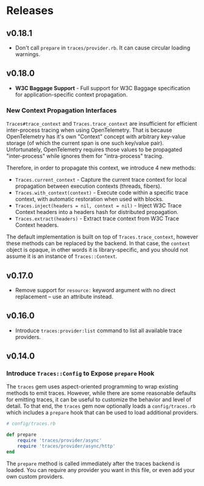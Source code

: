 # Releases

## v0.18.1

  - Don't call `prepare` in `traces/provider.rb`. It can cause circular loading warnings.

## v0.18.0

  - **W3C Baggage Support** - Full support for W3C Baggage specification for application-specific context propagation.

### New Context Propagation Interfaces

`Traces#trace_context` and `Traces.trace_context` are insufficient for efficient inter-process tracing when using OpenTelemetry. That is because OpenTelemetry has it's own "Context" concept with arbitrary key-value storage (of which the current span is one such key/value pair). Unfortunately, OpenTelemetry requires those values to be propagated "inter-process" while ignores them for "intra-process" tracing.

Therefore, in order to propagate this context, we introduce 4 new methods:

  - `Traces.current_context` - Capture the current trace context for local propagation between execution contexts (threads, fibers).
  - `Traces.with_context(context)` - Execute code within a specific trace context, with automatic restoration when used with blocks.
  - `Traces.inject(headers = nil, context = nil)` - Inject W3C Trace Context headers into a headers hash for distributed propagation.
  - `Traces.extract(headers)` - Extract trace context from W3C Trace Context headers.

The default implementation is built on top of `Traces.trace_context`, however these methods can be replaced by the backend. In that case, the `context` object is opaque, in other words it is library-specific, and you should not assume it is an instance of `Traces::Context`.

## v0.17.0

  - Remove support for `resource:` keyword argument with no direct replacement – use an attribute instead.

## v0.16.0

  - Introduce `traces:provider:list` command to list all available trace providers.

## v0.14.0

### Introduce `Traces::Config` to Expose `prepare` Hook

The `traces` gem uses aspect-oriented programming to wrap existing methods to emit traces. However, while there are some reasonable defaults for emitting traces, it can be useful to customize the behavior and level of detail. To that end, the `traces` gem now optionally loads a `config/traces.rb` which includes a `prepare` hook that can be used to load additional providers.

``` ruby
# config/traces.rb

def prepare
	require 'traces/provider/async'
	require 'traces/provider/async/http'
end
```

The `prepare` method is called immediately after the traces backend is loaded. You can require any provider you want in this file, or even add your own custom providers.
